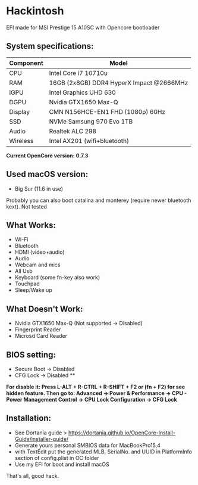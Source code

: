 # Hackintosh
EFI made for MSI Prestige 15 A10SC with Opencore bootloader

## System specifications:
| **Component** | **Model** |
| ------------- | --------- |
| CPU | Intel Core i7 10710u |
| RAM | 16GB (2x8GB) DDR4 HyperX Impact @2666MHz |
| IGPU | Intel Graphics UHD 630	|
| DGPU | Nvidia GTX1650 Max-Q |
| Display | CMN N156HCE-EN1 FHD (1080p) 60Hz |
| SSD | NVMe Samsung 970 Evo 1TB |
| Audio | Realtek ALC 298 |
| Wireless | Intel AX201 (wifi+bluetooth) |

**Current OpenCore version: 0.7.3**

## Used macOS version:
 - Big Sur (11.6 in use)

Probably you can also boot catalina and monterey (require newer bluetooth kext). Not tested

## What Works:
 - Wi-Fi
 - Bluetooth
 - HDMI (video+audio)
 - Audio
 - Webcam and mics
 - All Usb
 - Keyboard (some fn-key also work)
 - Touchpad
 - Sleep/Wake up

## What Doesn't Work:
 - Nvidia GTX1650 Max-Q (Not supported -> Disabled)
 - Fingerprint Reader
 - Microsd Card Reader 

## BIOS setting:
 - Secure Boot  -> Disabled
 - CFG Lock     -> Disabled **

**For disable it: Press L-ALT + R-CTRL + R-SHIFT + F2 or (fn + F2) for see hidden feature. Then go to: Advanced → Power & Performance → CPU - Power Management Control → CPU Lock Configuration → CFG Lock**

## Installation:
 - See Dortania guide > https://dortania.github.io/OpenCore-Install-Guide/installer-guide/
 - Generate yours personal SMBIOS data for MacBookPro15,4
 - with TextEdit put the generated MLB, SerialNo. and UUID in PlatformInfo section of config.plist in OC folder
 - Use my EFI for boot and install macOS

That's all, good hack.
